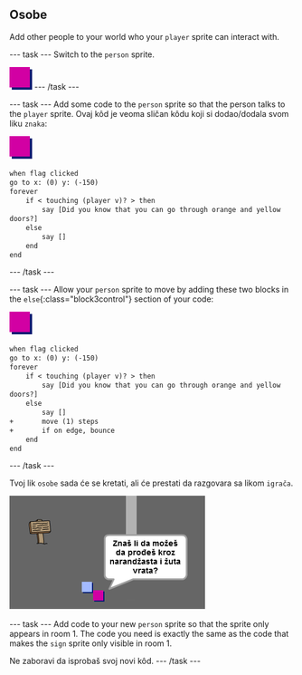 ## Osobe

Add other people to your world who your `player` sprite can interact with.

\--- task \--- Switch to the `person` sprite.

![Lik osobe](images/person.png) \--- /task \---

\--- task \--- Add some code to the `person` sprite so that the person talks to the `player` sprite. Ovaj kôd je veoma sličan kôdu koji si dodao/dodala svom liku `znaka`:

![person](images/person.png)

```blocks3
when flag clicked
go to x: (0) y: (-150)
forever
    if < touching (player v)? > then
        say [Did you know that you can go through orange and yellow doors?]
    else
        say []
    end
end
```

\--- /task \---

\--- task \--- Allow your `person` sprite to move by adding these two blocks in the `else`{:class="block3control"} section of your code:

![person](images/person.png)

```blocks3
when flag clicked
go to x: (0) y: (-150)
forever
    if < touching (player v)? > then
        say [Did you know that you can go through orange and yellow doors?]
    else
        say []
+       move (1) steps
+       if on edge, bounce
    end
end

```

\--- /task \---

Tvoj lik `osobe` sada će se kretati, ali će prestati da razgovara sa likom `igrača`.

![screenshot](images/world-person-test.png)

\--- task \--- Add code to your new `person` sprite so that the sprite only appears in room 1. The code you need is exactly the same as the code that makes the `sign` sprite only visible in room 1.

Ne zaboravi da isprobaš svoj novi kôd. \--- /task \---
